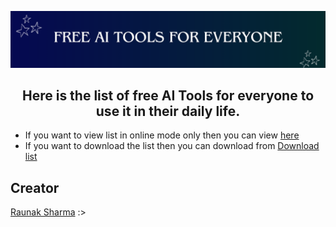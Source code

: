 <p align="center">
  <img src="img\banner.png">
</p>

<h2 align="center">
  Here is the list of free AI Tools for everyone to use it in their daily life.
</h2>

- If you want to view list in online mode only then you can view [here](https://github.com/CoderRony955/Free-AI-Tools-for-everyone/blob/main/list/Free_AI_Tools.pdf)
- If you want to download the list then you can download from [Download list](https://drive.google.com/uc?export=download&id=1yGfEdCEytvVtFY7rgaY3gmIgUtz-rXLN
)
  

## Creator
[Raunak Sharma](https://github.com/CoderRony955) :>
